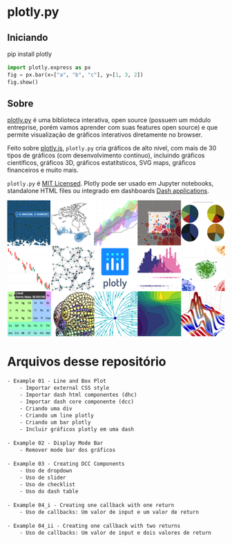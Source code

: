 # plotly.py

## Iniciando

pip install plotly

```python
import plotly.express as px
fig = px.bar(x=["a", "b", "c"], y=[1, 3, 2])
fig.show()
```

## Sobre

[plotly.py](https://plotly.com/python/) é uma biblioteca interativa, open source (possuem um módulo entreprise, porém vamos aprender com suas features open source) e que permite visualização de gráficos interativos diretamente no browser.


Feito sobre [plotly.js](https://github.com/plotly/plotly.js), `plotly.py` cria gráficos de alto nível, com mais de 30 tipos de gráficos (com desenvolvimento continuo), incluindo gráficos científicos, gráficos 3D, gráficos estatítsticos, SVG maps, gráficos financeiros e muito mais.

`plotly.py` é [MIT Licensed](https://github.com/plotly/plotly.py/blob/master/LICENSE.txt). Plotly pode ser usado em Jupyter notebooks, standalone HTML files ou integrado em dashboards [Dash applications](https://dash.plotly.com/).

<p align="center">
    <a href="https://plotly.com/python/" target="_blank">
    <img src="https://raw.githubusercontent.com/cldougl/plot_images/add_r_img/plotly_2017.png">
</a></p>

# Arquivos desse repositório

    - Example 01 - Line and Box Plot
        - Importar external CSS style
        - Importar dash html componentes (dhc)
        - Importar dash core componente (dcc)
        - Criando uma div
        - Criando um line plotly
        - Criando um bar plotly
        - Incluir gráficos plotly em uma dash
        
    - Example 02 - Display Mode Bar
        - Remover mode bar dos gráficos
    
    - Example 03 - Creating DCC Components
        - Uso de dropdown
        - Uso de slider
        - Uso de checklist
        - Uso do dash table
    
    - Example 04_i - Creating one callback with one return
        - Uso de callbacks: Um valor de input e um valor de return
    
    - Example 04_ii - Creating one callback with two returns
        - Uso de callbacks: Um valor de input e dois valores de return